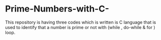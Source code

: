 # Prime-Numbers-with-C-
This repository is having three codes which is written is C language that is used to identify that a number is prime or not with (while , do-while &amp; for ) loop.
